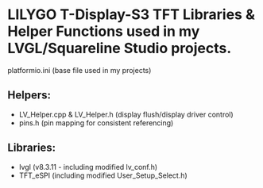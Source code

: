 # LILYGO T-Display-S3 TFT Libraries & Helper Functions used in my LVGL/Squareline Studio projects.


platformio.ini (base file used in my projects)

## Helpers:
- LV_Helper.cpp & LV_Helper.h (display flush/display driver control)
- pins.h (pin mapping for consistent referencing)

## Libraries:
- lvgl (v8.3.11 - including modified lv_conf.h)
- TFT_eSPI (including modified User_Setup_Select.h)
